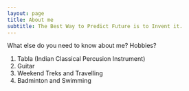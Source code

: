 ```yaml
---
layout: page
title: About me
subtitle: The Best Way to Predict Future is to Invent it.
---
```



What else do you need to know about me? Hobbies?


1. Tabla (Indian Classical Percusion Instrument)
2. Guitar
3. Weekend Treks and Travelling
4. Badminton and Swimming
